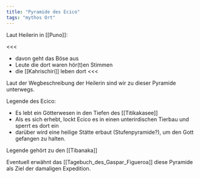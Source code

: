 ```yaml
---
title: "Pyramide des Ecico"
tags: "mythos Ort"
---
```

Laut Heilerin in [[Puno]]:

<<<
* davon geht das Böse aus
* Leute die dort waren hör(t)en Stimmen
* die [[Kahrischiri]] leben dort
<<<

Laut der Wegbeschreibung der Heilerin sind wir zu dieser Pyramide unterwegs.


Legende des Ecico:

* Es lebt ein Götterwesen in den Tiefen des [[Titikakasee]]
* Als es sich erhebt, lockt Ecico es in einen unterirdischen Tierbau und sperrt es dort ein
* darüber wird eine heilige Stätte erbaut (Stufenpyramide?), um den Gott gefangen zu halten.

Legende gehört zu den [[Tibanaka]]

Eventuell erwähnt das [[Tagebuch_des_Gaspar_Figueroa]] diese Pyramide als Ziel der damaligen Expedition.
